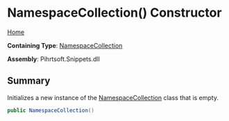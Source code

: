 # NamespaceCollection\(\) Constructor

[Home](../../../../README.md)

**Containing Type**: [NamespaceCollection](../README.md)

**Assembly**: Pihrtsoft\.Snippets\.dll

## Summary

Initializes a new instance of the [NamespaceCollection](../README.md) class that is empty\.

```csharp
public NamespaceCollection()
```

